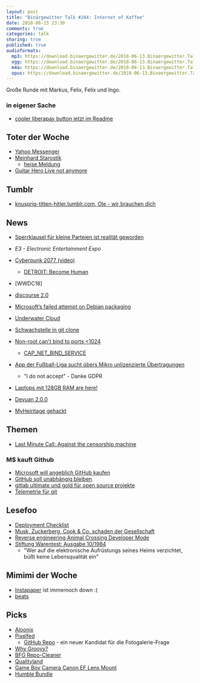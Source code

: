 ```yaml
---
layout: post
title: "Binärgewitter Talk #204: Internet of Kaffee"
date: 2018-06-15 23:30
comments: true
categories: talk
sharing: true
published: true
audioformats:
  mp3: https://download.binaergewitter.de/2018-06-13.Binaergewitter.Talk.204.mp3
  ogg: https://download.binaergewitter.de/2018-06-13.Binaergewitter.Talk.204.ogg
  m4a: https://download.binaergewitter.de/2018-06-13.Binaergewitter.Talk.204.m4a
  opus: https://download.binaergewitter.de/2018-06-13.Binaergewitter.Talk.204.opus
---
```

Große Runde mit Markus, Felix, Felix und Ingo.

### in eigener Sache
- [cooler liberapay button jetzt im Readme](https://github.com/liberapay/liberapay.com/issues/1103)

## Toter der Woche
- [Yahoo Messenger](https://www.heise.de/newsticker/meldung/Yahoo-Messenger-wird-eingestellt-4075455.html)
- [Meinhard Starostik](https://de.wikipedia.org/wiki/Meinhard_Starostik)
  * [heise Meldung](
https://www.heise.de/newsticker/meldung/Zum-Tod-von-Meinhard-Starostik-Verfassungsrichter-gegen-Vorratsdatenspeicherung-4077110.html)
- [Guitar Hero Live not anymore](https://arstechnica.com/gaming/2018/06/guitar-hero-live-goes-offline-in-december-making-92-of-songs-unplayable/)

## Tumblr
- [knusprig-titten-hitler.tumblr.com, Ole - wir brauchen dich](http://knusprig-titten-hitler.tumblr.com/)

## News

- [Sperrklausel für kleine Parteien ist realität geworden](http://www.tagesschau.de/ausland/sperrklausel-kleinstparteien-101.html)

- *E3 - Electronic Entertainment Expo*
- [Cyberpunk 2077 (video)](https://www.youtube.com/watch?v=8X2kIfS6fb8&feature=youtu.be)
  * [DETROIT: Become Human](https://www.playstation.com/de-ch/games/detroit-ps4/)
- [WWDC18]
- [discourse 2.0](https://blog.discourse.org/2018/05/discourse-2-0-released/)
- [Microsoft’s failed attempt on Debian packaging](https://www.preining.info/blog/2018/06/microsofts-failed-attempt-on-debian-packaging/)
- [Underwater Cloud](https://www.heise.de/newsticker/meldung/Microsoft-versenkt-Rechenzentrum-im-Meer-4075442.html)
- [Schwachstelle in git clone](https://www.heise.de/security/meldung/Sicherheitsupdate-Vorsicht-vor-dem-Klonen-von-vergifteten-Git-Repositorys-4061550.html)
- [Non-root can't bind to ports <1024](https://twitter.com/jeffmcjunkin/status/1005061697416069121)
  - [CAP_NET_BIND_SERVICE](https://stbuehler.de/blog/article/2017/06/23/systemd__allow_normal_process_to_bind_to_privileged_port.html)
- [App der Fußball-Liga sucht übers Mikro unlizenzierte Übertragungen](
https://www.heise.de/newsticker/meldung/Spanien-App-der-Fussball-Liga-sucht-uebers-Mikro-unlizenzierte-Uebertragungen-4075636.html)
   * "I do not accept" - Danke GDPR
- [Laptops mit 128GB RAM are here!](https://hardware.slashdot.org/story/18/06/13/183232/laptops-with-128gb-of-ram-are-here)
- [Devuan 2.0.0](https://www.heise.de/newsticker/meldung/systemd-freies-Debian-Devuan-2-0-0-erschienen-4075410.html)
- [MyHeiritage gehackt](https://it.slashdot.org/story/18/06/05/165258/myheritage-a-dna-testing-and-ancestry-service-announces-data-breach-of-over-92-million-account-details)

## Themen

* [Last Minute Call: Against the censorship machine](https://edri.org/coordinated-action-censorship-machine-call/)


### M$ kauft Github
- [Microsoft will angeblich GitHub kaufen](https://www.heise.de/newsticker/meldung/Microsoft-will-angeblich-GitHub-kaufen-4063732.html)
- [GitHub soll unabhängig bleiben](https://www.heise.de/developer/meldung/Neuer-CEO-GitHub-soll-trotz-Microsoft-Uebernahme-unabhaengig-bleiben-4074955.html)
- [gitlab ultimate und gold für open source
projekte](http://www.pro-linux.de/news/1/25968/gitlab-ultimate-und-gitlab-gold-f%C3%BCr-open-source-projekte-kostenlos.html)
- [Telemetrie für git](https://marc.info/?l=git&m=152838321108501&w=2)

## Lesefoo
- [Deployment Checklist](https://blog.gojekengineering.com/limiting-software-infant-mortality-rate-decoding-gojek-deployment-checklist-1c6cc3e28df)
- [Musk, Zuckerberg, Cook & Co. schaden der Gesellschaft](https://www.heise.de/newsticker/meldung/Kommentar-Musk-Zuckerberg-Cook-Co-schaden-der-Gesellschaft-4061723.html)
- [ Reverse engineering Animal Crossing Developer Mode](https://jamchamb.github.io/2018/06/09/animal-crossing-developer-mode.html)
- [Stiftung Warentest: Ausgabe 10/1984](http://www.atari-computermuseum.de/warentest.htm)
  * "Wer auf die elektronische Aufrüstungs seines Heims verzichtet, büßt keine Lebensqualität ein"

## Mimimi der Woche

- [Instapaper](https://www.instapaper.com/gdpr) ist immernoch down :(
- [beats](https://github.com/elastic/beats/issues/6090)

## Picks
- [ Aloonix ](https://aloonix.neocities.org/)
- [Pixelfed](https://pixelfed.org)
  * [GitHub Repo](https://github.com/dansup/pixelfed) - ein neuer Kandidat für die Fotogalerie-Frage
- [Why Groovy?](https://speakerdeck.com/jlstrater/why-groovy-gr8conf-2018)
- [BFG Repo-Cleaner](https://rtyley.github.io/bfg-repo-cleaner/)
- [Qualityland](https://marcuwekling.reimkultur-shop.de/marc-uwe-kling-qualityland-dunkle-edition-download-album-6400349.html)
- [Game Boy Camera Canon EF Lens Mount](http://ekeler.com/game-boy-camera-canon-ef-mount/)
- [Humble Bundle](https://www.humblebundle.com/games/daedalic-2018-bundle)


